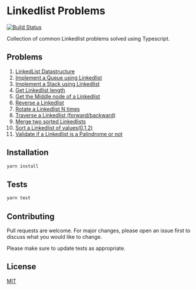 # Linkedlist Problems
[![Build Status](https://travis-ci.org/prabhuignoto/linkedlist-problems-ts.svg?branch=master)](https://travis-ci.org/prabhuignoto/linkedlist-problems-ts)

Collection of common Linkedlist problems solved using Typescript.

## Problems
1. [LinkedList Datastructure](./src/problems/Linkedlist)
2. [Implement a Queue using Linkedlist](./src/problems/Queue)
3. [Implement a Stack using Linkedlist](./src/problems/Stack)
4. [Get Linkedlist length](./src/problems/GetLength)
5. [Get the Middle node of a Linkedlist](./src/problems/GetMiddle)
6. [Reverse a Linkedlist](./src/problems/Reverse)
7. [Rotate a Linkedlist N times](./src/problems/Rotate)
8. [Traverse a Linkedlist (forward/backward)](./src/problems/Traverse)
9. [Merge two sorted Linkedlists](./src/problems/MergeSortedList)
10. [Sort a Linkedlist of values(0,1,2)](./src/problems/Sort012)
11. [Validate if a Linkedlist is a Palindrome or not](./src/problems/IsPalindrome)

## Installation

```bash
yarn install
```

## Tests

```bash
yarn test
```

## Contributing
Pull requests are welcome. For major changes, please open an issue first to discuss what you would like to change.

Please make sure to update tests as appropriate.

## License
[MIT](https://choosealicense.com/licenses/mit/)